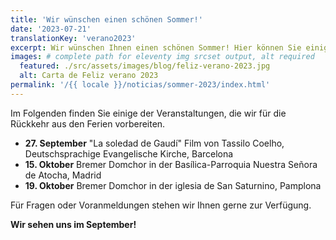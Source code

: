 ```yaml
---
title: 'Wir wünschen einen schönen Sommer!'
date: '2023-07-21'
translationKey: 'verano2023'
excerpt: Wir wünschen Ihnen einen schönen Sommer! Hier können Sie einige der Veranstaltungen sehen, die wir für die Rückkehr aus den Ferien vorbereiten.
images: # complete path for eleventy img srcset output, alt required
  featured: ./src/assets/images/blog/feliz-verano-2023.jpg
  alt: Carta de Feliz verano 2023
permalink: '/{{ locale }}/noticias/sommer-2023/index.html'
---
```


Im Folgenden finden Sie einige der Veranstaltungen, die wir für die Rückkehr aus den Ferien vorbereiten.

- **27. September** "La soledad de Gaudí" Film von Tassilo Coelho, Deutschsprachige Evangelische Kirche, Barcelona
- **15. Oktober** Bremer Domchor in der Basílica-Parroquia Nuestra Señora de Atocha, Madrid
- **19. Oktober** Bremer Domchor in der iglesia de San Saturnino, Pamplona

Für Fragen oder Voranmeldungen stehen wir Ihnen gerne zur Verfügung.

**Wir sehen uns im September!**
